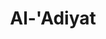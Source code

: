 ---
title: "Al-'Adiyat"
arabic: "العٰديٰت"
no: 100
arabic_no: ١٠٠
ayah: 11
slug: al-adiyat
prev: az-zalzalah
next: al-qariah
---